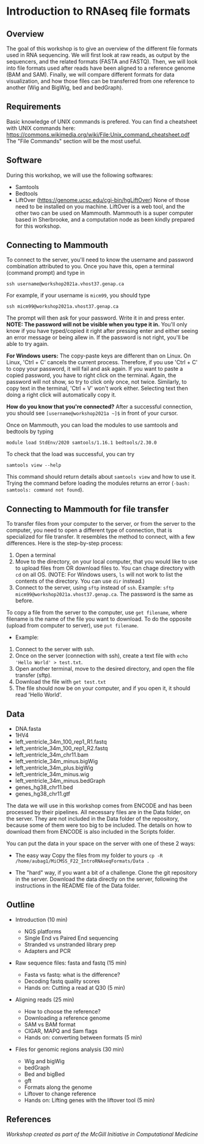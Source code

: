 # Introduction to RNAseq file formats

## Overview
The goal of this workshop is to give an overview of the different file formats used in RNA sequencing. We will first look at raw reads, as output by the sequencers, and the related formats (FASTA and FASTQ). Then, we will look into file formats used after reads have been aligned to a reference genome (BAM and SAM). Finally, we will compare different formats for data visualization, and how those files can be transferred from one reference to another (Wig and BigWig, bed and bedGraph). 
   
## Requirements
Basic knowledge of UNIX commands is prefered. You can find a cheatsheet with UNIX commands here: https://commons.wikimedia.org/wiki/File:Unix_command_cheatsheet.pdf
The "File Commands" section will be the most useful.
   
## Software
During this workshop, we will use the following softwares:
* Samtools
* Bedtools
* LiftOver (https://genome.ucsc.edu/cgi-bin/hgLiftOver)
None of those need to be installed on you machine. LiftOver is a web tool, and the other two can be used on Mammouth. Mammouth is a super computer based in Sherbrooke, and a computation node as been kindly prepared for this workshop.

## Connecting to Mammouth
To connect to the server, you'll need to know the username and password combination attributed to you.
Once you have this, open a terminal (command prompt) and type in

`ssh username@workshop2021a.vhost37.genap.ca`

For example, if your username is `micm99`, you should type

`ssh micm99@workshop2021a.vhost37.genap.ca`

The prompt will then ask for your password. Write it in and press enter. **NOTE: The password will not be visible when you type it in.** You'll only know if you have typed/copied it right after pressing enter and either seeing an error message or being allew in. If the password is not right, you'll be able to try again.

**For Windows users:** The copy-paste keys are different than on Linux. On Linux, 'Ctrl + C' cancels the current process. Therefore, if you use 'Ctrl + C' to copy your password, it will fail and ask again. If you want to paste a copied password, you have to right click on the terminal. Again, the password will not show, so try to click only once, not twice. Similarly, to copy text in the terminal, 'Ctrl + V' won't work either. Selecting text then doing a right click will automatically copy it.

**How do you know that you're connected?** After a successful connection, you should see `[username@workshop2021a ~]$` in front of your cursor.

Once on Mammouth, you can load the modules to use samtools and bedtools by typing

`module load StdEnv/2020 samtools/1.16.1 bedtools/2.30.0`

To check that the load was successful, you can try

`samtools view --help`

This command should return details about `samtools view` and how to use it. Trying the command before loading the modules returns an error (`-bash: samtools: command not found`).

## Connecting to Mammouth for file transfer
To transfer files from your computer to the server, or from the server to the computer, you need to open a different type of connection, that is specialized for file transfer. It resembles the method to connect, with a few differences. Here is the step-by-step process:

1. Open a terminal
2. Move to the directory, on your local computer, that you would like to use to upload files from OR download files to. You can chage directory with `cd` on all OS. (NOTE: For Windows users, `ls` will not work to list the contents of the directory. You can use `dir` instead.)
3. Connect to the server, using `sftp` instead of `ssh`. Example: `sftp micm99@workshop2021a.vhost37.genap.ca`. The password is the same as before.

To copy a file from the server to the computer, use `get filename`, where filename is the name of the file you want to download. To do the opposite (upload from computer to server), use `put filename`.

* Example:

1. Connect to the server with ssh.
2. Once on the server (connection with ssh), create a text file with `echo 'Hello World' > test.txt`.
3. Open another terminal, move to the desired directory, and open the file transfer (sftp).
4. Download the file with `get test.txt`
5. The file should now be on your computer, and if you open it, it should read 'Hello World'.
   
## Data
* DNA.fasta
* 1HV4
* left_ventricle_34m_100_rep1_R1.fastq
* left_ventricle_34m_100_rep1_R2.fastq
* left_ventricle_34m_chr11.bam
* left_ventricle_34m_minus.bigWig
* left_ventricle_34m_plus.bigWig
* left_ventricle_34m_minus.wig
* left_ventricle_34m_minus.bedGraph
* genes_hg38_chr11.bed
* genes_hg38_chr11.gtf

The data we will use in this workshop comes from ENCODE and has been processed by their pipelines. All necessary files are in the Data folder, on the server. They are not included in the Data folder of the repository, because some of them were too big to be included. The details on how to download them from ENCODE is also included in the Scripts folder.

You can put the data in your space on the server with one of these 2 ways:
* The easy way
Copy the files from my folder to yours `cp -R /home/aubag1/MiCMSS_F22_IntroRNAseqFormats/Data .`

* The "hard" way, if you want a bit of a challenge.
Clone the git repository in the server. Download the data directly on the server, following the instructions in the README file of the Data folder.


## Outline
* Introduction (10 min)
    - NGS platforms
    - Single End vs Paired End sequencing
    - Stranded vs unstranded library prep
    - Adapters and PCR

* Raw sequence files: fasta and fastq (15 min)
    - Fasta vs fastq: what is the difference?
    - Decoding fastq quality scores
    - Hands on: Cutting a read at Q30 (5 min) 

* Aligning reads (25 min) 
    - How to choose the reference? 
    - Downloading a reference genome
    - SAM vs BAM format
    - CIGAR, MAPQ and Sam flags
    - Hands on: converting between formats (5 min) 

* Files for genomic regions analysis (30 min) 
    - Wig and bigWig 
    - bedGraph 
    - Bed and bigBed
    - gft
    - Formats along the genome
    - Liftover to change reference 
    - Hands on: Lifting genes with the liftover tool (5 min) 

## References
   
*Workshop created as part of the McGill Initiative in Computational Medicine*
